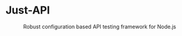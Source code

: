 <p align="center">
  <h1>Just-API</h1>
</p>

<p align="center">Robust configuration based API testing framework for Node.js</p>
